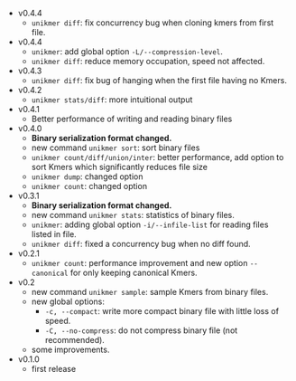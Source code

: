 - v0.4.4
    - `unikmer diff`: fix concurrency bug when cloning kmers from first file.
- v0.4.4
    - `unikmer`: add global option `-L/--compression-level`.
    - `unikmer diff`: reduce memory occupation, speed not affected.
- v0.4.3
    - `unikmer diff`: fix bug of hanging when the first file having no Kmers.
- v0.4.2
    - `unikmer stats/diff`: more intuitional output
- v0.4.1
    - Better performance of writing and reading binary files 
- v0.4.0
    - **Binary serialization format changed.**
    - new command `unikmer sort`: sort binary files
    - `unikmer count/diff/union/inter`: better performance, add option to sort Kmers which significantly reduces file size
    - `unikmer dump`: changed option
    - `unikmer count`: changed option
- v0.3.1
    - **Binary serialization format changed.**
    - new command `unikmer stats`: statistics of binary files.
    - `unikmer`: adding global option `-i/--infile-list` for reading files listed in file.
    - `unikmer diff`: fixed a concurrency bug when no diff found.
- v0.2.1
    - `unikmer count`: performance improvement and new option `--canonical` for only keeping canonical Kmers.
- v0.2
    - new command `unikmer sample`: sample Kmers from binary files.
    - new global options:
        - `-c, --compact`:       write more compact binary file with little loss of speed.
        - `-C, --no-compress`:   do not compress binary file (not recommended).
    - some improvements.
- v0.1.0
    - first release
